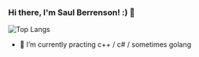 ### Hi there, I'm Saul Berrenson! :) 👋

![Top Langs](https://github-readme-stats.vercel.app/api/top-langs/?username=saulberrenson&layout=compact&theme=material-palenight&langs_count=10)





- 🌱 I’m currently practing c++ / c# / sometimes golang
